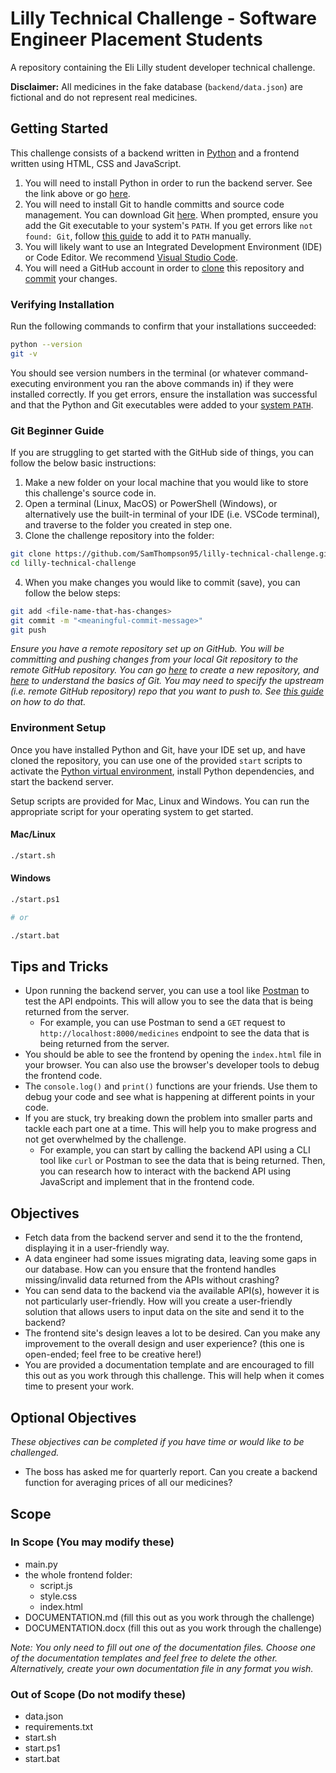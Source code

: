 # Lilly Technical Challenge - Software Engineer Placement Students
A repository containing the Eli Lilly student developer technical challenge.

**Disclaimer:** All medicines in the fake database (`backend/data.json`) are fictional and do not represent real medicines.

## Getting Started
This challenge consists of a backend written in [Python](https://www.python.org/) and a frontend written using HTML, CSS and JavaScript.

1. You will need to install Python in order to run the backend server. See the link above or go [here](https://www.python.org/downloads/).
2. You will need to install Git to handle committs and source code management. You can download Git [here](https://git-scm.com/downloads). When prompted, ensure you add the Git executable to your system's `PATH`. If you get errors like `not found: Git`, follow [this guide](https://stackoverflow.com/questions/26620312/git-installing-git-in-path-with-github-client-for-windows) to add it to `PATH` manually.
3. You will likely want to use an Integrated Development Environment (IDE) or Code Editor. We recommend [Visual Studio Code](https://code.visualstudio.com/Download).
4. You will need a GitHub account in order to [clone](https://docs.github.com/en/repositories/creating-and-managing-repositories/cloning-a-repository) this repository and [commit](https://github.com/git-guides/git-commit) your changes.

### Verifying Installation
Run the following commands to confirm that your installations succeeded:
```bash
python --version
git -v
```
You should see version numbers in the terminal (or whatever command-executing environment you ran the above commands in) if they were installed correctly. If you get errors, ensure the installation was successful and that the Python and Git executables were added to your [system `PATH`](https://stackoverflow.com/questions/44272416/how-to-add-a-folder-to-path-environment-variable-in-windows-10-with-screensho).

### Git Beginner Guide

If you are struggling to get started with the GitHub side of things, you can follow the below basic instructions:

1. Make a new folder on your local machine that you would like to store this challenge's source code in.
2. Open a terminal (Linux, MacOS) or PowerShell (Windows), or alternatively use the built-in terminal of your IDE (i.e. VSCode terminal), and traverse to the folder you created in step one.
3. Clone the challenge repository into the folder:

```bash
git clone https://github.com/SamThompson95/lilly-technical-challenge.git
cd lilly-technical-challenge
```

4. When you make changes you would like to commit (save), you can follow the below steps:
```bash
git add <file-name-that-has-changes>
git commit -m "<meaningful-commit-message>"
git push
```
*Ensure you have a remote repository set up on GitHub. You will be committing and pushing changes from your local Git repository to the remote GitHub repository. You can go [here](https://github.com/new) to create a new repository, and [here](https://docs.github.com/en/get-started/using-git/about-git) to understand the basics of Git. You may need to specify the upstream (i.e. remote GitHub repository) repo that you want to push to. See [this guide](https://devopscube.com/set-git-upstream-respository-branch/) on how to do that.*

### Environment Setup
Once you have installed Python and Git, have your IDE set up, and have cloned the repository, you can use one of the provided `start` scripts to activate the [Python virtual environment](https://docs.python.org/3/library/venv.html), install Python dependencies, and start the backend server.

Setup scripts are provided for Mac, Linux and Windows. You can run the appropriate script for your operating system to get started.

#### Mac/Linux
```bash
./start.sh
```

#### Windows
```bash
./start.ps1

# or

./start.bat
```

## Tips and Tricks
- Upon running the backend server, you can use a tool like [Postman](https://www.postman.com/downloads/) to test the API endpoints. This will allow you to see the data that is being returned from the server.
    - For example, you can use Postman to send a `GET` request to `http://localhost:8000/medicines` endpoint to see the data that is being returned from the server. 
- You should be able to see the frontend by opening the `index.html` file in your browser. You can also use the browser's developer tools to debug the frontend code.
- The `console.log()` and `print()` functions are your friends. Use them to debug your code and see what is happening at different points in your code.
- If you are stuck, try breaking down the problem into smaller parts and tackle each part one at a time. This will help you to make progress and not get overwhelmed by the challenge.
    - For example, you can start by calling the backend API using a CLI tool like `curl` or Postman to see the data that is being returned. Then, you can research how to interact with the backend API using JavaScript and implement that in the frontend code.


## Objectives
- Fetch data from the backend server and send it to the the frontend, displaying it in a user-friendly way.
- A data engineer had some issues migrating data, leaving some gaps in our database. How can you ensure that the frontend handles missing/invalid data returned from the APIs without crashing?
- You can send data to the backend via the available API(s), however it is not particularly user-friendly. How will you create a user-friendly solution that allows users to input data on the site and send it to the backend?
- The frontend site's design leaves a lot to be desired. Can you make any improvement to the overall design and user experience? (this one is open-ended; feel free to be creative here!)
- You are provided a documentation template and are encouraged to fill this out as you work through this challenge. This will help when it comes time to present your work.

## Optional Objectives
*These objectives can be completed if you have time or would like to be challenged.*
  
- The boss has asked me for quarterly report. Can you create a backend function for averaging prices of all our medicines?

## Scope

### In Scope (You may modify these)
- main.py
- the whole frontend folder:
    - script.js
    - style.css
    - index.html
- DOCUMENTATION.md (fill this out as you work through the challenge)
- DOCUMENTATION.docx (fill this out as you work through the challenge)

*Note: You only need to fill out one of the documentation files. Choose one of the documentation templates and feel free to delete the other. Alternatively, create your own documentation file in any format you wish.*

### Out of Scope (Do not modify these)
 - data.json
 - requirements.txt
 - start.sh
 - start.ps1
 - start.bat
